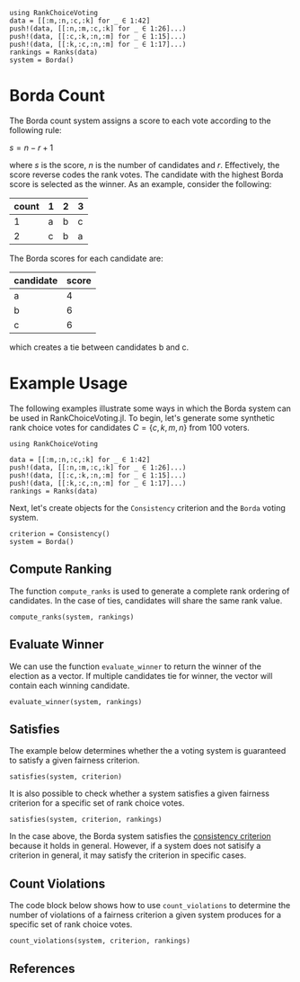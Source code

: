 ```@setup borda_count
using RankChoiceVoting
data = [[:m,:n,:c,:k] for _ ∈ 1:42]
push!(data, [[:n,:m,:c,:k] for _ ∈ 1:26]...)
push!(data, [[:c,:k,:n,:m] for _ ∈ 1:15]...)
push!(data, [[:k,:c,:n,:m] for _ ∈ 1:17]...)
rankings = Ranks(data)
system = Borda()
```
# Borda Count

The Borda count system assigns a score to each vote according to the following rule:

$s = n - r + 1$

where $s$ is the score, $n$ is the number of candidates and $r$. Effectively, the score reverse codes the rank votes. The candidate with the highest Borda score is selected as the winner. As an example, consider the following:

| count 	| 1 	| 2 	| 3 	|
|-------	|---	|---	|---	|
| 1     	| a 	| b 	| c 	|
| 2     	| c 	| b 	| a 	|

The Borda scores for each candidate are:

| candidate 	| score 	|
|-----------	|-------	|
| a         	| 4     	|
| b         	| 6     	|
| c         	| 6     	|

which creates a tie between candidates b and c. 

# Example Usage

The following examples illustrate some ways in which the Borda system can be used in RankChoiceVoting.jl. To begin, let's generate some synthetic rank choice votes for candidates $C = \{c,k,m,n\}$ from 100 voters. 

```@example borda_count
using RankChoiceVoting 

data = [[:m,:n,:c,:k] for _ ∈ 1:42]
push!(data, [[:n,:m,:c,:k] for _ ∈ 1:26]...)
push!(data, [[:c,:k,:n,:m] for _ ∈ 1:15]...)
push!(data, [[:k,:c,:n,:m] for _ ∈ 1:17]...)
rankings = Ranks(data)
```
Next, let's create objects for the `Consistency` criterion and the `Borda` voting system.
```@example borda_count 
criterion = Consistency()
system = Borda()
```

## Compute Ranking
The function `compute_ranks` is used to generate a complete rank ordering of candidates. In the case of ties, candidates will share the same rank value. 
```@example borda_count
compute_ranks(system, rankings)
```

## Evaluate Winner
We can use the function `evaluate_winner` to return the winner of the election as a vector. If multiple candidates tie for winner, the vector will contain each winning candidate.
```@example borda_count
evaluate_winner(system, rankings)
```

## Satisfies
The example below determines whether the a voting system is guaranteed to satisfy a given fairness criterion. 

```@example borda_count
satisfies(system, criterion)
```
It is also possible to check whether a system satisfies a given fairness criterion for a specific set of rank choice votes.
```@example borda_count
satisfies(system, criterion, rankings)
```
In the case above, the Borda system satisfies the [consistency criterion](../criteria/consistency.md) because it holds in general. However, if a system does not satisify a criterion in general, it may satisfy the criterion in specific cases. 

## Count Violations
The code block below shows how to use `count_violations` to determine the number of violations of a fairness criterion a given system produces for a specific set of rank choice votes.
```@example borda_count
count_violations(system, criterion, rankings)
```

## References